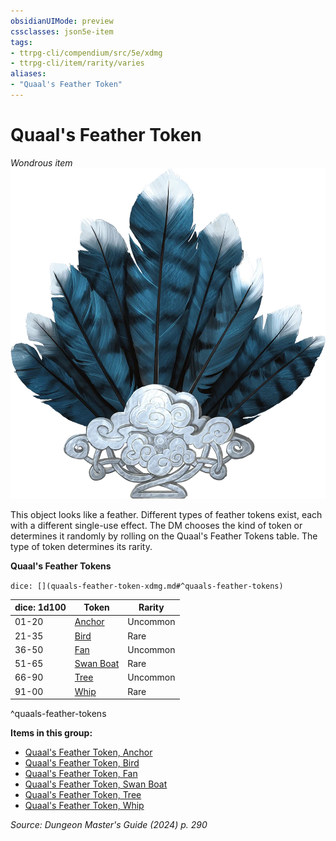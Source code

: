 ```yaml
---
obsidianUIMode: preview
cssclasses: json5e-item
tags:
- ttrpg-cli/compendium/src/5e/xdmg
- ttrpg-cli/item/rarity/varies
aliases: 
- "Quaal's Feather Token"
---
```

# Quaal's Feather Token
*Wondrous item*  
![](Misc%20Files/CLI/compendium/items/img/quaals-feather-token.webp#right)


This object looks like a feather. Different types of feather tokens exist, each with a different single-use effect. The DM chooses the kind of token or determines it randomly by rolling on the Quaal's Feather Tokens table. The type of token determines its rarity.

**Quaal's Feather Tokens**

`dice: [](quaals-feather-token-xdmg.md#^quaals-feather-tokens)`

| dice: 1d100 | Token | Rarity |
|-------------|-------|--------|
| 01-20 | [Anchor](Misc%20Files/CLI/compendium/items/quaals-feather-token-anchor-xdmg.md) | Uncommon |
| 21-35 | [Bird](Misc%20Files/CLI/compendium/items/quaals-feather-token-bird-xdmg.md) | Rare |
| 36-50 | [Fan](Misc%20Files/CLI/compendium/items/quaals-feather-token-fan-xdmg.md) | Uncommon |
| 51-65 | [Swan Boat](Misc%20Files/CLI/compendium/items/quaals-feather-token-swan-boat-xdmg.md) | Rare |
| 66-90 | [Tree](Misc%20Files/CLI/compendium/items/quaals-feather-token-tree-xdmg.md) | Uncommon |
| 91-00 | [Whip](Misc%20Files/CLI/compendium/items/quaals-feather-token-whip-xdmg.md) | Rare |
^quaals-feather-tokens

**Items in this group:**

- [Quaal's Feather Token, Anchor](Misc%20Files/CLI/compendium/items/quaals-feather-token-anchor-xdmg.md)
- [Quaal's Feather Token, Bird](Misc%20Files/CLI/compendium/items/quaals-feather-token-bird-xdmg.md)
- [Quaal's Feather Token, Fan](Misc%20Files/CLI/compendium/items/quaals-feather-token-fan-xdmg.md)
- [Quaal's Feather Token, Swan Boat](Misc%20Files/CLI/compendium/items/quaals-feather-token-swan-boat-xdmg.md)
- [Quaal's Feather Token, Tree](Misc%20Files/CLI/compendium/items/quaals-feather-token-tree-xdmg.md)
- [Quaal's Feather Token, Whip](Misc%20Files/CLI/compendium/items/quaals-feather-token-whip-xdmg.md)

*Source: Dungeon Master's Guide (2024) p. 290*